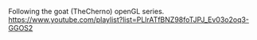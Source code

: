 Following the goat (TheCherno) openGL series.
https://www.youtube.com/playlist?list=PLlrATfBNZ98foTJPJ_Ev03o2oq3-GGOS2
